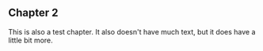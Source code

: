 ## Chapter 2

This is also a test chapter. It also doesn't have much text, but it does have a
little bit more.

